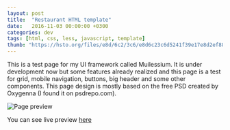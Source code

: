 ```yaml
---
layout: post
title:  "Restaurant HTML template"
date:   2016-11-03 00:00:00 +0300
categories: dev
tags: [html, css, less, javascript, template]
thumb: "https://hsto.org/files/e8d/6c2/3c6/e8d6c23c6d5241f39e17e8d2ef88c8ca.png"
---
```


This is a test page for my UI framework called Muilessium. It is under development now but some features already realized and this page is a test for grid, mobile navigation, buttons, big header and some other components. This page design is mostly based on the free PSD created by Oxygenna (I found it on psdrepo.com). 

![Page preview](https://hsto.org/files/e8d/6c2/3c6/e8d6c23c6d5241f39e17e8d2ef88c8ca.png)

You can see live preview [here](/live-previews/restaurant-template/)
